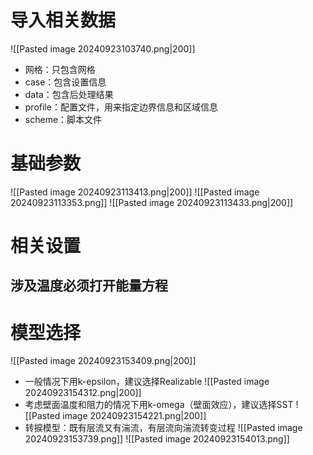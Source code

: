 # 导入相关数据
![[Pasted image 20240923103740.png|200]]
- 网格：只包含网格
- case：包含设置信息
- data：包含后处理结果
- profile：配置文件，用来指定边界信息和区域信息
- scheme：脚本文件
# 基础参数
![[Pasted image 20240923113413.png|200]]
![[Pasted image 20240923113353.png]]
![[Pasted image 20240923113433.png|200]]
# 相关设置
## 涉及温度必须打开能量方程
# 模型选择
![[Pasted image 20240923153409.png|200]]
- 一般情况下用k-epsilon，建议选择Realizable
![[Pasted image 20240923154312.png|200]]
- 考虑壁面温度和阻力的情况下用k-omega（壁面效应），建议选择SST
![[Pasted image 20240923154221.png|200]]
- 转捩模型：既有层流又有湍流，有层流向湍流转变过程
![[Pasted image 20240923153739.png]]
![[Pasted image 20240923154013.png]]